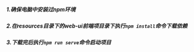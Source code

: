 
##### 1.确保电脑中安装过npm环境

##### 2.在resources目录下的web-ui前端项目录下执行`npm install`命令下载依赖

##### 3.下载完后执行`npm run serve`命令启动项目

